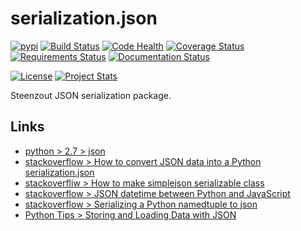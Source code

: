 # serialization.json

[![pypi](https://img.shields.io/pypi/v/steenzout.serialization-json.svg)](https://pypi.python.org/pypi/steenzout.serialization.json/)
[![Build Status](https://travis-ci.org/steenzout/python-serialization-json.svg?branch=master)](https://travis-ci.org/steenzout/python-serialization-json)
[![Code Health](https://landscape.io/github/steenzout/python-serialization-json/master/landscape.svg?style=flat)](https://landscape.io/github/steenzout/python-serialization-json/master)
[![Coverage Status](https://coveralls.io/repos/github/steenzout/python-serialization-json/badge.svg?branch=master)](https://coveralls.io/r/steenzout/python-serialization-json)
[![Requirements Status](https://requires.io/github/steenzout/python-serialization-json/requirements.svg?branch=master)](https://requires.io/github/steenzout/python-serialization-json/requirements/?branch=master)
[![Documentation Status](https://readthedocs.org/projects/python-steenzout-serialization-json/badge/?version=master)](http://python-steenzout-serialization-json.readthedocs.io/en/latest/?badge=master)

[![License](https://img.shields.io/badge/license-Apache%20License%202.0-blue.svg?style=flat)][license]
[![Project Stats](https://www.openhub.net/p/python-steenzout-serialization-json/widgets/project_thin_badge.gif)](https://www.openhub.net/p/python-steenzout-serialization-json/)

Steenzout JSON serialization package.


## Links

- [python > 2.7 > json](https://docs.python.org/2.7/library/json.html)
- [stackoverflow > How to convert JSON data into a Python serialization.json](http://stackoverflow.com/questions/6578986/how-to-convert-json-data-into-a-python-serialization.json)
- [stackoverfliw > How to make simplejson serializable class](http://stackoverflow.com/questions/4821940/how-to-make-simplejson-serializable-class)
- [stackoverflow > JSON datetime between Python and JavaScript](http://stackoverflow.com/questions/455580/json-datetime-between-python-and-javascript)
- [stackoverflow > Serializing a Python namedtuple to json](http://stackoverflow.com/questions/5906831/serializing-a-python-namedtuple-to-json)
- [Python Tips > Storing and Loading Data with JSON](https://pythontips.com/2013/08/08/storing-and-loading-data-with-json/)


[license]:  https://raw.githubusercontent.com/steenzout/python-serialization-json/master/LICENSE   "License"
